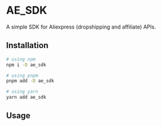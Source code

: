 # AE_SDK

A simple SDK for Aliexpress (dropshipping and affiliate) APIs.

## Installation

```sh
# using npm
npm i -D ae_sdk

# using pnpm
pnpm add -D ae_sdk

# using yarn
yarn add ae_sdk
```

## Usage
